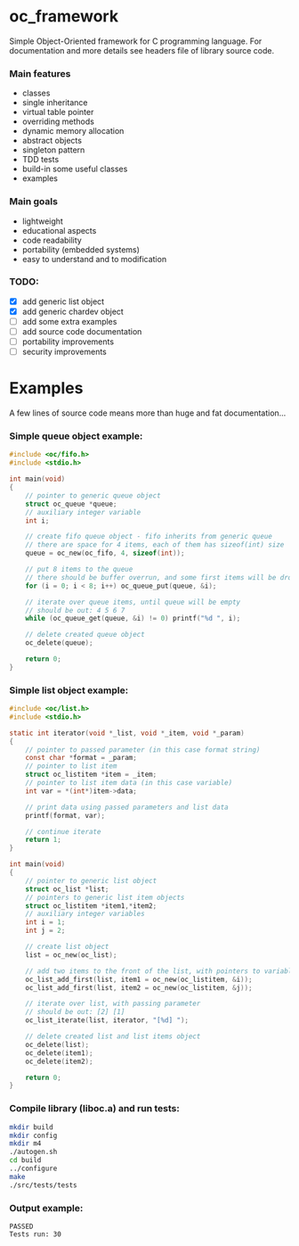 # oc_framework
Simple Object-Oriented framework for C programming language.
For documentation and more details see headers file of library source code.

### Main features
- classes
- single inheritance
- virtual table pointer
- overriding methods
- dynamic memory allocation
- abstract objects
- singleton pattern
- TDD tests
- build-in some useful classes
- examples

### Main goals
- lightweight
- educational aspects
- code readability
- portability (embedded systems)
- easy to understand and to modification

### TODO:
- [x] add generic list object
- [x] add generic chardev object
- [ ] add some extra examples
- [ ] add source code documentation
- [ ] portability improvements
- [ ] security improvements

# Examples
A few lines of source code means more than huge and fat documentation...

### Simple queue object example:
```c
#include <oc/fifo.h>
#include <stdio.h>

int main(void)
{
    // pointer to generic queue object
    struct oc_queue *queue;
    // auxiliary integer variable 
    int i;

    // create fifo queue object - fifo inherits from generic queue
    // there are space for 4 items, each of them has sizeof(int) size
    queue = oc_new(oc_fifo, 4, sizeof(int));

    // put 8 items to the queue
    // there should be buffer overrun, and some first items will be drop
    for (i = 0; i < 8; i++) oc_queue_put(queue, &i);

    // iterate over queue items, until queue will be empty
    // should be out: 4 5 6 7
    while (oc_queue_get(queue, &i) != 0) printf("%d ", i);

    // delete created queue object
    oc_delete(queue);

    return 0;
}
```

### Simple list object example:
```c
#include <oc/list.h>
#include <stdio.h>

static int iterator(void *_list, void *_item, void *_param)
{
    // pointer to passed parameter (in this case format string)
    const char *format = _param;
    // pointer to list item
    struct oc_listitem *item = _item;
    // pointer to list item data (in this case variable)
    int var = *(int*)item->data;

    // print data using passed parameters and list data
    printf(format, var);

    // continue iterate
    return 1;
}

int main(void)
{
    // pointer to generic list object
    struct oc_list *list;
    // pointers to generic list item objects
    struct oc_listitem *item1,*item2;
    // auxiliary integer variables 
    int i = 1;
    int j = 2;

    // create list object
    list = oc_new(oc_list);

    // add two items to the front of the list, with pointers to variables
    oc_list_add_first(list, item1 = oc_new(oc_listitem, &i));
    oc_list_add_first(list, item2 = oc_new(oc_listitem, &j));

    // iterate over list, with passing parameter
    // should be out: [2] [1]
    oc_list_iterate(list, iterator, "[%d] ");

    // delete created list and list items object
    oc_delete(list);
    oc_delete(item1);
    oc_delete(item2);

    return 0;
}
```

### Compile library (liboc.a) and run tests:

```sh
mkdir build
mkdir config
mkdir m4
./autogen.sh
cd build
../configure
make
./src/tests/tests
```

### Output example:

```
PASSED
Tests run: 30
```


